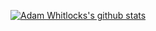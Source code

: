 [![Adam Whitlocks's github stats](https://github-readme-stats.vercel.app/api?username=adamwhitlock1)](https://github.com/anuraghazra/github-readme-stats)
